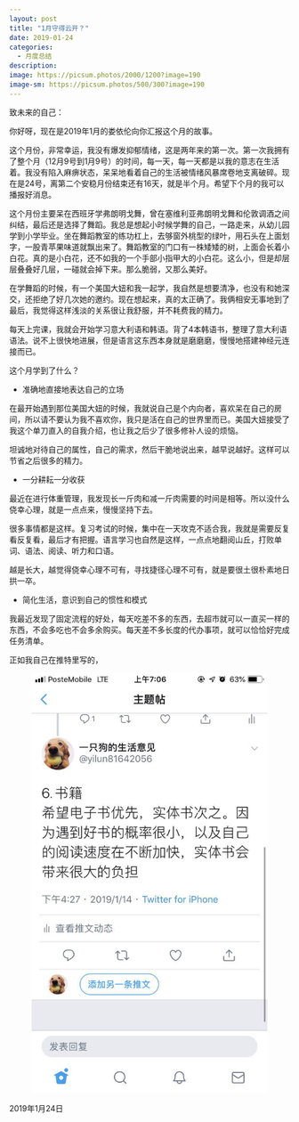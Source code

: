 ```yaml
---
layout: post
title: "1月守得云开？"
date: 2019-01-24
categories:
  - 月度总结
description:
image: https://picsum.photos/2000/1200?image=190
image-sm: https://picsum.photos/500/300?image=190
---
```

致未来的自己：

你好呀，现在是2019年1月的娄依伦向你汇报这个月的故事。

这个月份，非常幸运，我没有爆发抑郁情绪，这是两年来的第一次。第一次我拥有了整个月（12月9号到1月9号）的时间，每一天，每一天都是以我的意志在生活着。我没有陷入麻痹状态，呆呆地看着自己的生活被情绪风暴席卷地支离破碎。现在是24号，离第二个安稳月份结束还有<!--break-->16天，就是半个月。希望下个月的我可以播报好消息。

这个月份主要呆在西班牙学弗朗明戈舞，曾在塞维利亚弗朗明戈舞和伦敦调酒之间纠结，最后还是选择了舞蹈。我总是想起小时候学舞的自己，一路走来，从幼儿园学到小学毕业。坐在舞蹈教室的练功杠上，去够窗外桃型的绿叶，用石头在上面划字，一股青苹果味道就飘出来了。舞蹈教室的门口有一株矮矮的树，上面会长着小白花。真的是小白花，还不如我的一个手部小指甲大的小白花。这么小，但是却层层叠叠好几层，一碰就会掉下来。那么脆弱，又那么美好。

在学舞蹈的时候，有一个美国大妞和我一起学，我自然是想要清净，也没有和她深交，还拒绝了好几次她的邀约。现在想起来，真的太正确了。我俩相安无事地到了最后，我觉得这样浅淡的关系很让我舒服，并不耗费我的精力。

每天上完课，我就会开始学习意大利语和韩语。背了4本韩语书，整理了意大利语语法。说不上很快地进展，但是语言这东西本身就是磨磨磨，慢慢地搭建神经元连接而已。

这个月学到了什么？

<ul>
  <li>准确地直接地表达自己的立场</li>
</ul>
在最开始遇到那位美国大妞的时候，我就说自己是个内向者，喜欢呆在自己的房间，所以请不要认为我不喜欢你，我只是活在自己的世界里而已。美国大妞接受了我这个单刀直入的自我介绍，也让我之后少了很多修补人设的烦恼。

坦诚地对待自己的属性，自己的需求，然后干脆地说出来，越早说越好。这样可以节省之后很多的精力。

<ul>
  <li>一分耕耘一分收获</li>
</ul>
最近在进行体重管理，我发现长一斤肉和减一斤肉需要的时间是相等。所以没什么侥幸心理，就是一点点来，慢慢坚持下去。

很多事情都是这样。复习考试的时候，集中在一天攻克不适合我，我就是需要反复看反复看，最后才有把握。语言学习也自然是这样，一点点地翻阅山丘，打败单词、语法、阅读、听力和口语。

越是长大，越觉得侥幸心理不可有，寻找捷径心理不可有，就是要很土很朴素地日拱一卒。

<ul>
  <li>简化生活，意识到自己的惯性和模式</li>
</ul>
我最近发现了固定流程的好处，每天吃差不多的东西，去超市就可以一直买一样的东西，不会多吃也不会多余购买。每天差不多长度的代办事项，就可以恰恰好完成任务清单。

正如我自己在推特里写的，

<figure>
  <img src="https://github.com/yilun1017/blog-img/blob/master/2019-01-24-monthly-notes/1.jpeg?raw=true" alt="Placeholder"/>
  <!--<figcaption>Gentrify cray pug authentic, cliche listicle actually subway tile woke semiotics af.</figcaption>-->
</figure>


2019年1月24日